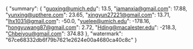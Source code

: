 {
    "summary": {
        "guoxing@umich.edu": 13.5, 
        "iamanxia@gmail.com": 17.88, 
        "yunxing@upthere.com": 23.65, 
        "xingyun27221@gmail.com": 13.71, 
        "lhx1031@gmail.com": -50.0, 
        "yuelee@umich.edu": -178.16, 
        "hongyuwang87@gmail.com": 2.72, 
        "Hding@macalester.edu": -218.3, 
        "Chbeiyou@gmail.com": 374.83
    }, 
    "watermark": "67ce68332db6f79b7621e2624e00a4680ca40c8c"
}